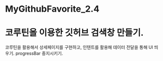 # MyGithubFavorite_2.4
# 코루틴을 이용한 깃허브 검색창 만들기.
코루틴을 활용해서 상세페이지를 구현하고, 인텐트를 활용해 데이터 전달을 통해 UI 띄우기. progressBar 중지시키기.
